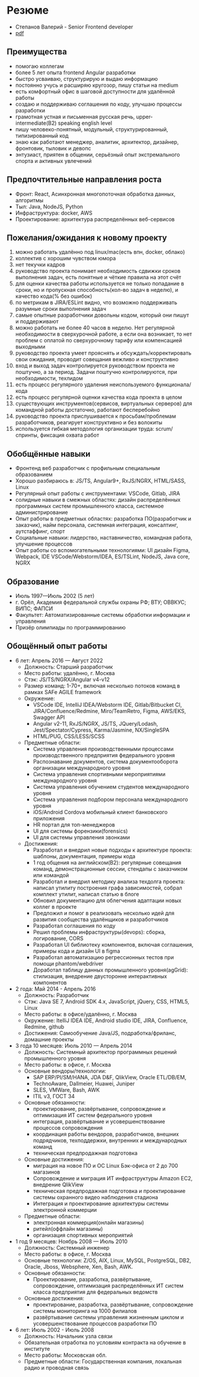 # Резюме

 * Степанов Валерий - Senior Frontend developer
 * [pdf](https://stepanovv.ru/kbo/kb/карьера/резюме.pdf)

## Преимущества

 * помогаю коллегам
 * более 5 лет опыта frontend Angular разработки
 * быстро усваиваю, структурирую и выдаю информацию
 * постоянно учусь и расширяю кругозор, пишу статьи на medium
 * есть комфортный офис в шаговой доступности для удалённой работы
 * создаю и поддерживаю соглашения по коду, улучшаю процессы разработки
 * грамотная устная и письменная русская речь, upper-intermediate(B2) speaking english level
 * пишу человеко-понятный, модульный, структурированный, типизированный код
 * знаю как работают менеджер, аналитик, архитектор, дизайнер, фронтовик, тыловик и девопс
 * энтузиаст, приятен в общении, серьёзный опыт экстремального спорта и активных увлечений

## Предпочтительные направления роста

 * Фронт: React, Асинхронная многопоточная обработка данных, алгоритмы
 * Тыл: Java, NodeJS, Python
 * Инфраструктура: docker, AWS
 * Проектирование: архитектура распределённых веб-сервисов

## Пожелания/ожидания к новому проекту

 1. можно работать удалённо под linux/mac(есть впн, docker, облако)
 1. коллектив с хорошим чувством юмора
 1. нет текучки кадров
 1. руководство проекта понимает необходимость сдвижки сроков выполнения задач, есть понятные и чёткие правила на этот счёт
 1. для оценки качества работы используется не только попадание в сроки, но и пропускная способность(кол-во задач в неделю), и качество кода(% без ошибок)
 1. по метрикам в JIRA/ESLint видно, что возможно поддерживать разумные сроки выполнения задач
 1. самые опытные разработчики довольны кодом, который они пишут и поддерживают
 1. можно работать не более 40 часов в неделю. Нет регулярной необходимости в сверхурочной работе, а если она возникает, то нет проблем с оплатой по сверхурочному тарифу или компенсацией выходными
 1. руководство проекта умеет прояснять и обсуждать/корректировать свои ожидания, проводит совещания вежливо и конструктивно
 1. вход и выход задач контролируется руководством проекта не поштучно, а за период. Задачи поштучно контролируются, при необходимости, техлидом
 1. есть процесс регулярного удаления неиспользуемого функционала/кода
 1. есть процесс регулярной оценки качества кода проекта в целом
 1. существующих инструментов(сервисов, виртуальных серверов) для командной работы достаточно, работают бесперебойно
 1. руководство проекта прислушивается к просьбам/проблемам разработчиков, реагирует конструктивно и без волокиты
 1. используется гибкая методология организации труда: scrum/спринты, фиксация охвата работ

## Обобщённые навыки

 * Фронтенд веб разработчик с профильным специальным образованием
 * Хорошо разбираюсь в: JS/TS, Angular9+, RxJS/NGRX, HTML/SASS, Linux
 * Регулярный опыт работы с инструментами: VSCode, Gitlab, JIRA
 * солидные навыки в смежных областях: дизайн распределённых программных систем промышленного класса, системное администрирование
 * Опыт работы в предметных областях: разработка ПО(разработчик и заказчик), найм персонала, системная интеграция, консалтинг, аутстаффинг, спорт
 * Социальные навыки: лидерство, наставничество, командная работа, улучшение процессов
 * Опыт работы со вспомогательными технологиями: UI дизайн Figma, Webpack, IDE VSCode/Webstorm/IDEA, ES/TSLint, NodeJS, Java core, NGRX

## Образование
 * Июль 1997—Июль 2002 (5 лет)
 * г. Орёл, Академия федеральной службы охраны РФ; ВТУ; ОВВКУС; ВИПС; ФАПСИ
 * Факультет: Автоматизированные системы обработки информации и управления
 * Призёр олимпиады по программированию

## Обощённый опыт работы

 * 6 лет: Апрель 2016 — Август 2022
	* Должность: Старший разработчик
	* Место работы: удалённо, г. Москва
	* Стэк: JS/TS/NGRX/Angular v4-v12
	* Размер команд: 1-70+, включая несколько потоков команд в рамках SAFe AGILE framework
	* Окружение:
		* VSCode IDE, IntelliJ IDEA/Webstorm IDE, Gitlab/Bitbucket CI, JIRA/Confluence/Redmine, Miro/TeamRetro, Figma, AWS/EKS, Swagger API
		* Angular v2-11, RxJS/NGRX, JS/TS, JQuery/Lodash, Jest/Spectator/Cypress, Karma/Jasmine, NX/SingleSPA
		* HTML/PUG, CSS/LESS/SCSS
	* Предметные области:
		* Система управления производственными процессами производственного предприятия федерального уровня
		* Распознавание документов, система документооборота организации международного уровня
		* Система управления спортивными мероприятиями международного уровня
		* Система управления обучением студентов международного уровня
		* Система управления подбором персонала международного уровня
		* iOS/Android Cordova мобильный клиент банковского приложения
		* HR портал для топ-менеджеров
		* UI для системы форензики(forensics)
		* UI для системы управления звонками
	* Достижения:
		* Разработал и внедрил новые подходы к архитектуре проекта: шаблоны, документация, примеры кода
		* 1 год общения на английском(B2): регулярные совещания команд, демонстрационные сессии, стендапы с заказчиком или командой
		* Разработал и внедрил методику анализа техдолга проекта: написал утилиту построения графа зависимостей, собрал комплект утилит, написал статью в блоге
		* Обновил документацию для облегчения адаптации новых коллег в проекте
		* Предложил и помог в реализовать несколько идей для развития сообщества удалёнщиков и разработчиков
		* Разработал соглашения по коду
		* Решил проблемы инфраструктуры(devops): сборка, логирование, CORS
		* Разработал UI библиотеку компонентов, включая соглашения, примеры кода и дизайн UI в figma
		* Разработал автоматизацию регрессионных тестов при помощи phantom/webdriver
		* Доработал таблицу данных промышленного уровня(agGrid): стилизация, внедрение двусторонне интерактивных компонентов
 * 2 года: Май 2014 - Апрель 2016
	* Должность: Разработчик
	* Стэк: Java SE 7, Android SDK 4.x,  JavaScript, jQuery, CSS, HTML5, Linux
	* Место работы: в офисе/удалённо, г. Москва
	* Окружение: ItelliJ IDEA IDE, Android studio IDE, JIRA, Confluence, Redmine, github
	* Достижения: Самообучение Java/JS, подработка/фриланс, домашние проекты
 * 3 года 10 месяцев: Июль 2010 — Апрель 2014
	* Должность: Системный архитектор программных решений промышленного уровня
	* Место работы: в офисе, г. Москва
	* Основные вендоры/технологии:
		* SAP ERP/PI/SM/HANA, JDA D&F, QlikView, Oracle ETL/DB/EM,
		* TechnoAware, Dallmeier, Huawei, Juniper
		* SLES, VMWare, Bash, AWK
		* ITIL v3, ГОСТ 34
	* Основные обязанности:
		* проектирование, развёртывание, сопровождение и оптимизация ИТ систем федерального уровня
		* интеграция, развёртывание и усовершенствование процессов сопровождения
		* координация работы вендоров, разработчиков, внешних подрядчиков, техподдержки, внутренних и международных команд
		* техническая предпродажная подготовка
	* Основные достижения:
		* миграция на новое ПО и ОС Linux Бэк-офиса от 2 до 700 магазинов
		* Сопровождение и миграция ИТ инфраструктуры Amazon EC2, внедрение QlikView
		* техническая предпродажная подготовка и проектирование системы охранного видео наблюдения стадиона
		* Интеграция и проектирование архитектуры системы электронной коммерции
	* Предметные области:
		* электронная коммерция(онлайн магазины)
		* ритейл(оффлайн магазины)
		* организация спортивных мероприятий
 * 1 год 9 месяцев: Ноябрь 2008 — Июль 2010
	* Должность: Системный инженер
	* Место работы: в офисе, г. Москва
	* Основные технологии: Z/OS, AIX, Linux, MySQL, PostgreSQL, DB2, Oracle, Jboss, Websphere, Xen, Bash, AWK.
	* Основные обязанности:
		* Проектирование, разработка, развёртывание, сопровождение, оптимизация распределённых ИТ систем класса предприятия для федеральных ведомств
	* Основные достижения:
		* проектирование, разработка, развёртывание, сопровождение системы мониторинга на 1000 филиалов
		* развёртывание системы управления жизненным циклом и усовершенствование процессов разработки ПО
 * 6 лет: Июль 2002 - Июль 2008
 	* Должность: Начальник узла связи
	* Обязательная отработка по условиям контракта на обучение в институте
	* Место работы: Московская обл.
	* Предметные области: Государственная компания, локальная радио и проводная связь
